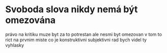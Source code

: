# Svoboda slova nikdy nemá být omezována
právo na kritiku
muze byt za to potrestan ale nesmi byt omezovan v tom to rict na prvnim miste
co je konstruktivni
subjektivni
rad bych videl ty vyhlasky